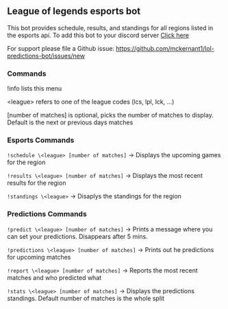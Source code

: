 ## League of legends esports bot
This bot provides schedule, results, and standings for all regions listed in the esports api.
To add this bot to your discord server [Click here](https://discord.com/api/oauth2/authorize?client_id=725169546633281628&permissions=2112&scope=bot)

For support please file a Github issue: https://github.com/mckernant1/lol-predictions-bot/issues/new

### Commands
!info lists this menu

\<league\> refers to one of the league codes (lcs, lpl, lck, ...) 

[number of matches] is optional, picks the number of matches to display. Default is the next or previous days matches

### Esports Commands
`!schedule \<league> [number of matches]` -> Displays the upcoming games for the region

`!results \<league> [number of matches]` -> Displays the most recent results for the region 

`!standings \<league>` -> Disaplys the standings for the region 

### Predictions Commands
`!predict \<league> [number of matches]` -> Prints a message where you can set your predictions. Disappears after 5 mins.

`!predictions \<league> [number of matches]` -> Prints out he predictions for upcoming matches

`!report \<league> [number of matches]` -> Reports the most recent matches and who predicted what

`!stats \<league> [number of matches]` -> Displays the predictions standings. Default number of matches is the whole split
